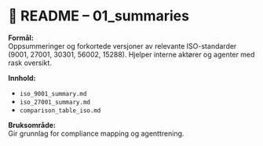 # 📘 README – 01_summaries

**Formål:**  
Oppsummeringer og forkortede versjoner av relevante ISO-standarder (9001, 27001, 30301, 56002, 15288). Hjelper interne aktører og agenter med rask oversikt.

**Innhold:**  
- `iso_9001_summary.md`
- `iso_27001_summary.md`
- `comparison_table_iso.md`

**Bruksområde:**  
Gir grunnlag for compliance mapping og agenttrening.
